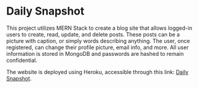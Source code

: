 # Daily Snapshot

This project utilizes MERN Stack to create a blog site that allows logged-in users to create, read, update, and delete posts. 
These posts can be a picture with caption, or simply words describing anything. The user, once registered, can change their profile picture, email info, and more. All user information is stored in MongoDB and passwords are hashed to remain confidential. 

The website is deployed using Heroku, accessible through this link: [Daily Snapshot](https://daily-snapshot.herokuapp.com/). 


